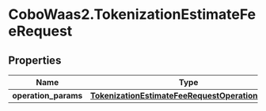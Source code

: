 # CoboWaas2.TokenizationEstimateFeeRequest

## Properties

Name | Type | Description | Notes
------------ | ------------- | ------------- | -------------
**operation_params** | [**TokenizationEstimateFeeRequestOperationParams**](TokenizationEstimateFeeRequestOperationParams.md) |  | 


